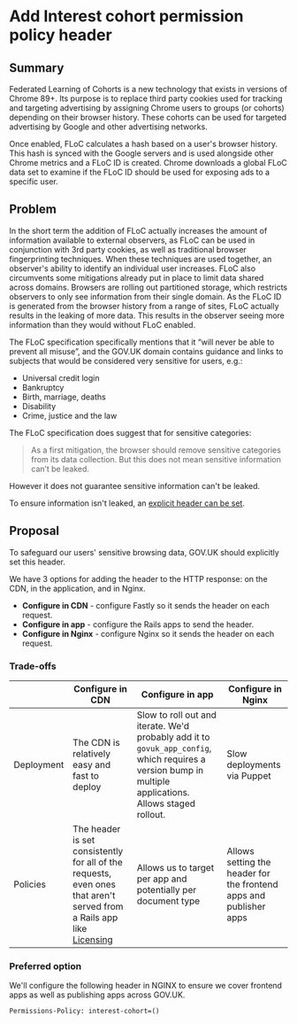 # Add Interest cohort permission policy header

## Summary

Federated Learning of Cohorts is a new technology that exists in versions of Chrome 89+. Its purpose is to replace third party cookies used for tracking and targeting advertising by assigning Chrome users to groups (or cohorts) depending on their browser history. These cohorts can be used for targeted advertising by Google and other advertising networks.

Once enabled, FLoC calculates a hash based on a user's browser history. This hash is synced with the Google servers and is used alongside other Chrome metrics and a FLoC ID is created. Chrome downloads a global FLoC data set to examine if the FLoC ID should be used for exposing ads to a specific user.

## Problem

In the short term the addition of FLoC actually increases the amount of information available to external observers, as FLoC can be used in conjunction with 3rd party cookies, as well as traditional browser fingerprinting techniques. When these techniques are used together, an observer's ability to identify an individual user increases. FLoC also circumvents some mitigations already put in place to limit data shared across domains. Browsers are rolling out partitioned storage, which restricts observers to only see information from their single domain. As the FLoC ID is generated from the browser history from a range of sites, FLoC actually results in the leaking of more data. This results in the observer seeing more information than they would without FLoC enabled.

The FLoC specification specifically mentions that it “will never be able to prevent all misuse”, and the GOV.UK domain contains guidance and links to subjects that would be considered very sensitive for users, e.g.:

- Universal credit login
- Bankruptcy
- Birth, marriage, deaths
- Disability
- Crime, justice and the law

The FLoC specification does suggest that for sensitive categories:

> As a first mitigation, the browser should remove sensitive categories from its data collection. But this does not mean sensitive information can’t be leaked.

However it does not guarantee sensitive information can't be leaked.

To ensure information isn't leaked, an [explicit header can be set](https://github.com/WICG/floc#opting-out-of-computation).

## Proposal

To safeguard our users' sensitive browsing data, GOV.UK should explicitly set this header.

We have 3 options for adding the header to the HTTP response: on the CDN, in the application, and in Nginx.

- **Configure in CDN** - configure Fastly so it sends the header on each request.
- **Configure in app** - configure the Rails apps to send the header.
- **Configure in Nginx** - configure Nginx so it sends the header on each request.

### Trade-offs

| | Configure in CDN | Configure in app | Configure in Nginx |
| --- | --- | --- | --- |
| Deployment | The CDN is relatively easy and fast to deploy | Slow to roll out and iterate. We'd probably add it to `govuk_app_config`, which requires a version bump in multiple applications. Allows staged rollout. | Slow deployments via Puppet |
| Policies | The header is set consistently for all of the requests, even ones that aren't served from a Rails app like [Licensing](https://github.com/alphagov/licensify) | Allows us to target per app and potentially per document type | Allows setting the header for the frontend apps and publisher apps |

### Preferred option

We'll configure the following header in NGINX to ensure we cover frontend apps as well as publishing apps across GOV.UK.

```
Permissions-Policy: interest-cohort=()
```
